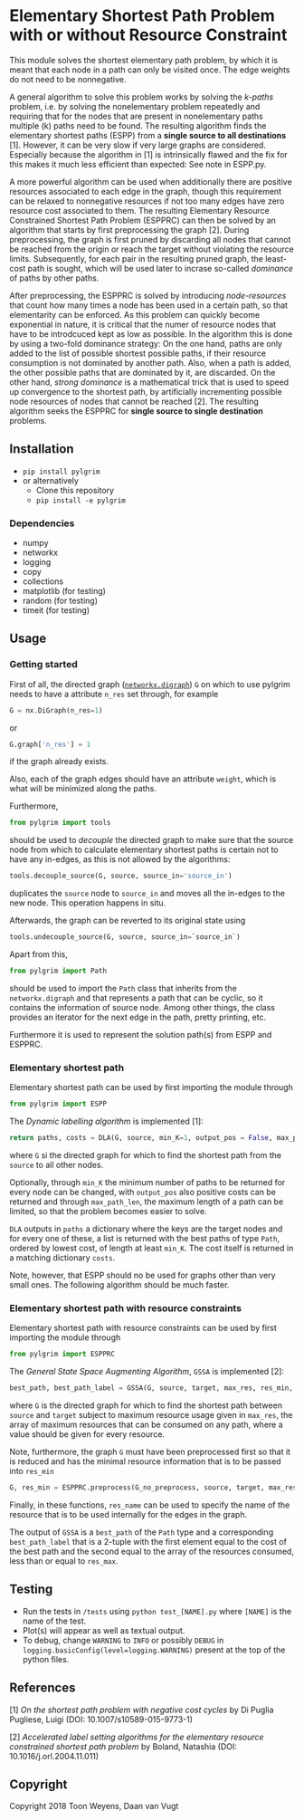 # Elementary Shortest Path Problem with or without Resource Constraint
This module solves the shortest elementary path problem, by which it is meant that each node in a path can only be visited once.
The edge weights do not need to be nonnegative.

A general algorithm to solve this problem works by solving the *k-paths* problem, i.e. by solving the nonelementary problem repeatedly and requiring that for the nodes that are present in nonelementary paths multiple (k) paths need to be found.
The resulting algorithm finds the elementary shortest paths (ESPP) from a **single source to all destinations** [1].
However, it can be very slow if very large graphs are considered.
Especially because the algorithm in [1] is intrinsically flawed and the fix for this makes it much less efficient than expected: See note in ESPP.py.

A more powerful algorithm can be used when additionally there are positive resources associated to each edge in the graph, though this requirement can be relaxed to nonnegative resources if not too many edges have zero resource cost associated to them.
The resulting Elementary Resource Constrained Shortest Path Problem (ESPPRC) can then be solved by an algorithm that starts by first preprocessing the graph [2].
During preprocessing, the graph is first pruned by discarding all nodes that cannot be reached from the origin or reach the target without violating the resource limits.
Subsequently, for each pair in the resulting pruned graph, the least-cost path is sought, which will be used later to incrase so-called *dominance* of paths by other paths.

After preprocessing, the ESPPRC is solved by introducing *node-resources* that count how many times a node has been used in a certain path, so that elementarity can be enforced.
As this problem can quickly become exponential in nature, it is critical that the numer of resource nodes that have to be introdcuced kept as low as possible.
In the algorithm this is done by using a two-fold dominance strategy:
On the one hand, paths are only added to the list of possible shortest possible paths, if their resource consumption is not dominated by another path.
Also, when a path is added, the other possible paths that are dominated by it, are discarded.
On the other hand, *strong dominance* is a mathematical trick that is used to speed up convergence to the shortest path, by artificially incrementing possible node resources of nodes that cannot be reached [2].
The resulting algorithm seeks the ESPPRC for **single source to single destination** problems.


## Installation
* `pip install pylgrim`
* or alternatively
    * Clone this repository
    * `pip install -e pylgrim`

### Dependencies
* numpy
* networkx
* logging
* copy
* collections
* matplotlib (for testing)
* random (for testing)
* timeit (for testing)

## Usage

### Getting started
First of all, the directed graph ([`networkx.digraph`](https://networkx.github.io/documentation/stable/reference/classes/digraph.html)) `G` on which to use pylgrim needs to have a attribute `n_res` set through, for example
```python
G = nx.DiGraph(n_res=1)
```
or
```python
G.graph['n_res'] = 1
```
if the graph already exists.

Also, each of the graph edges should have an attribute `weight`, which is what will be minimized along the paths.

Furthermore,
```python
from pylgrim import tools
```
should be used to *decouple* the directed graph to make sure that the source node from which to calculate elementary shortest paths is certain not to have any in-edges, as this is not allowed by the algorithms:
```python
tools.decouple_source(G, source, source_in='source_in')
```
duplicates the `source` node to `source_in` and moves all the in-edges to the new node.
This operation happens in situ.

Afterwards, the graph can be reverted to its original state using
```python
tools.undecouple_source(G, source, source_in=`source_in`)
```

Apart from this,
```python
from pylgrim import Path
```
should be used to import the `Path` class that inherits from the `networkx.digraph` and that represents a path that can be cyclic, so it contains the information of source node.
Among other things, the class provides an iterator for the next edge in the path, pretty printing, etc.

Furthermore it is used to represent the solution path(s) from ESPP and ESPPRC.

### Elementary shortest path
Elementary shortest path can be used by first importing the module through
```python
from pylgrim import ESPP
```

The *Dynamic labelling algorithm* is implemented [1]:
```python
return paths, costs = DLA(G, source, min_K=1, output_pos = False, max_path_len = -1)
```
where `G` si the directed graph for which to find the shortest path from the `source` to all other nodes. 

Optionally, through `min_K` the minimum number of paths to be returned for every node can be changed, with `output_pos` also positive costs can be returned and through `max_path_len`, the maximum length of a path can be limited, so that the problem becomes easier to solve.

`DLA` outputs in `paths` a dictionary where the keys are the target nodes and for every one of these, a list is returned with the best paths of type `Path`, ordered by lowest cost, of length at least `min_K`. The cost itself is returned in a matching dictionary `costs`.

Note, however, that ESPP should no be used for graphs other than very small ones.
The following algorithm should be much faster.

### Elementary shortest path with resource constraints
Elementary shortest path with resource constraints can be used by first importing the module through
```python
from pylgrim import ESPPRC
```

The *General State Space Augmenting Algorithm*, `GSSA` is implemented [2]:
```python
best_path, best_path_label = GSSA(G, source, target, max_res, res_min, res_name='res_cost')
```
where `G` is the directed graph for which to find the shortest path between `source` and `target` subject to maximum resource usage given in `max_res`, the array of maximum resources that can be consumed on any path, where a value should be given for every resource.

Note, furthermore, the graph `G` must have been preprocessed first so that it is reduced and has the minimal resource information that is to be passed into `res_min`
```python
G, res_min = ESPPRC.preprocess(G_no_preprocess, source, target, max_res, res_name='res_cost')
```

Finally, in these functions, `res_name` can be used to specify the name of the resource that is to be used internally for the edges in the graph.

The output of `GSSA` is a `best_path` of the `Path` type and a corresponding `best_path_label` that is a 2-tuple with the first element equal to the cost of the best path and the second equal to the array of the resources consumed, less than or equal to `res_max`.

## Testing
* Run the tests in `/tests` using `python test_[NAME].py` where `[NAME]` is the name of the test.
* Plot(s) will appear as well as textual output.
* To debug, change `WARNING` to `INFO` or possibly `DEBUG` in `logging.basicConfig(level=logging.WARNING)` present at the top of the python files.


## References
[1] *On the shortest path problem with negative cost cycles* by Di Puglia Pugliese, Luigi (DOI: 10.1007/s10589-015-9773-1)

[2] *Accelerated label setting algorithms for the elementary resource constrained shortest path problem* by Boland, Natashia (DOI: 10.1016/j.orl.2004.11.011)

## Copyright
Copyright 2018 Toon Weyens, Daan van Vugt
